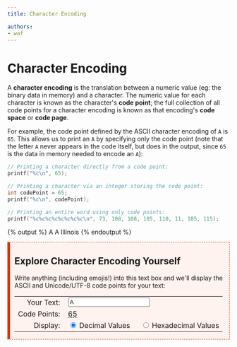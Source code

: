 ```yaml
---
title: Character Encoding

authors:
- waf
---
```


<link rel="stylesheet" href="https://cdnjs.cloudflare.com/ajax/libs/prism-themes/1.9.0/prism-a11y-dark.min.css" integrity="sha512-bd1K4DEquIavX49RSZHIE0Ye6RFOVlGLhtGow9KDbLYqOd/ufhshkP0GoJoVR1jqj7FmOffvVIKuq1tcXlN9ZA==" crossorigin="anonymous" referrerpolicy="no-referrer" />

# Character Encoding

A **character encoding** is the translation between a numeric value (eg: the binary data in memory) and a character.  The numeric value for each character is known as the character's **code point**; the full collection of all code points for a character encoding is known as that encoding's **code space** or **code page**.

For example, the code point defined by the ASCII character encoding of `A` is `65`.  This allows us to print an `A` by specifying only the code point (note that the letter `A` never appears in the code itself, but does in the output, since `65` is the data in memory needed to encode an `A`):

```c
// Printing a character directly from a code point:
printf("%c\n", 65);

// Printing a character via an integer storing the code point:
int codePoint = 65;
printf("%c\n", codePoint);

// Printing an entire word using only code points:
printf("%c%c%c%c%c%c%c%c\n", 73, 108, 108, 105, 110, 11, 105, 115);
```
{% output %}
A
A
Illinois
{% endoutput %}

<div style="background-color: hsla(13, 97%, 97%, 1); border: dashed 1px #DD3403; border-left: solid 6px #DD3403; padding-left: 10px;">

## Explore Character Encoding Yourself

<script>
let input_code_point_change = () => {
  let str = document.getElementById("input_code_point").value;
  let displayFormat = document.querySelector('input[name="input_code_point_display"]:checked').value;

  let result = "";
  for (let i = 0; i < str.length; i++) {
    let cp = str.codePointAt(i);
    if (cp >= 2048) { i++; }

    let c = String.fromCodePoint(cp);

    if (cp == 32) { c = "(SPACE)"; }
    if (cp > 128) { c += ` (UTF-8 code point U+${cp.toString(16).toUpperCase()})`; }

    if (displayFormat == "hex") {
      if (cp > 128) {
        cp = "U+" + cp.toString(16).toUpperCase();
      } else {
        cp = "0x" + cp.toString(16).toUpperCase();
      }
    }
    
    result += `<abbr title="${c}">${cp}</abbr> `;
  }

  document.getElementById("input_code_point_result").innerHTML = result;
  //document.getElementById("input_code_point_result_hex").innerHTML = result_hex;
};
</script>

Write anything (including emojis!) into this text box and we'll display the ASCII and Unicode/UTF-8 code points for your text:

<table>
  <tr>
    <td style="text-align: right; padding-right: 10px;"><label for="input_code_point">Your Text:</label></td>
    <td><input type="text" value="A" id="input_code_point" oninput="input_code_point_change();"></td>
  </tr>
  <tr>
    <td style="text-align: right; padding-right: 10px;">Code Points:</td>
    <td><span id="input_code_point_result"><abbr title="A">65</abbr> </span></td>
  </tr>
  <tr>
    <td style="text-align: right; padding-right: 10px;">Display:</td>
    <td>
      <input type="radio" name="input_code_point_display" id="input_code_point_dec" value="dec" checked onchange="input_code_point_change();"> <label for="input_code_point_dec" style="padding-right: 20px">Decimal Values</label>
      <input type="radio" name="input_code_point_display" id="input_code_point_hex" value="hex" onchange="input_code_point_change();"> <label for="input_code_point_hex">Hexadecimal Values</label>
    </td>
  </tr>
</table>

 </div>

 
<!--




## ASCII Encoding

The <abbr title="American Standard Code for Information Interchange">ASCII</abbr> character encoding was one of the earliest widely adopted character encodings (first published in 1963, and updated as recently as 2017).  The ASCII code page includes all of the keys found on a standard US keyboard along side 33 control characters to denote items like a new line (ASCII code point `10`), backspace (ASCII code point `8`), and NULL (ASCII code point `0`).

As the first widely adopted character encoding, the ASCII encoding has become the standard code page for all code points with the value 0 through 127 and allows for future encodings to retain backwards compatibility with ASCII.  For example, the Unicode UTF-8 encoding treats all characters from 0 through 127 as ASCII and encodes code points above 127 in a way that the most significant bit is always `1`, resulting in every non-ASCII byte having a single byte value of at least 128 (`1000 0000`).

The full code page for ASCII is reproduced below:

<style>
.se-ascii-table td div {
  margin-top: -5px; font-size: 11px;
}
</style>

<table class="table table-striped se-ascii-table" style="text-align: center; background-color: white; border: solid 1px #bbb;">
  <tr>
    <th></th>
    <th><code>0b_000</code></th>
    <th><code>0b_001</code></th>
    <th><code>0b_010</code></th>
    <th><code>0b_011</code></th>
    <th><code>0b_100</code></th>
    <th><code>0b_101</code></th>
    <th><code>0x_110</code></th>
    <th><code>0x_111</code></th>
  </tr>
  <tr>
    <td colspan="9">
      The first 32 code points (<code>0x00 - 0x1f</code>) are referred to as &quot;Control Characters&quot;.  They have no printable representation.  Instead, these characters used for text, program, and device control.
    </td>
  </tr>
  <tr>
    <th><code>0b0000_</code></th>
    <td><abbr title="0x00, NULL byte, \0">NUL</abbr><div>NULL character, <code>\0</code></div></td>
    <td><abbr title="0x01, Start of Heading">SOH</abbr></td>
    <td><abbr title="0x02, Start of Text">STX</abbr></td>
    <td><abbr title="0x03, End of Text">ETX</abbr></td>
    <td><abbr title="0x04, End of Transmission">EOT</abbr></td>
    <td><abbr title="0x05, Enquiry">ENQ</abbr></td>
    <td><abbr title="0x06, Acknowledgment">ACK</abbr></td>
    <td><abbr title="0x07, Bell, \b">BEL</abbr><div>Bell, <code>\a</code></div></td>
  </tr>
  <tr>
    <th><code>0b0001_</code></th>
    <td><abbr title="0x08, Back Space, \b">BS</abbr><div>Backspace, <code>\b</code></div></td>
    <td><abbr title="0x09, Horizontal Tab, \t">HT</abbr><div>Tab, <code>\t</code></div></td>
    <td><abbr title="0x0a, Line Feed, \n">LF</abbr><div>Line Feed, <code>\n</code></div></td>
    <td><abbr title="0x0b, Vertical Tab, \v">VT</abbr><div>Vertical Tab, <code>\v</code></td>
    <td><abbr title="0x0c, Form Feed, \f">FF</abbr><div>Form Feed, <code>\f</code></td>
    <td><abbr title="0x0d, Carriage Return, \r">CR</abbr><div>Carriage Return, <code>\r</code></td>
    <td><abbr title="0x0e, Shift Out">SO</abbr></td>
    <td><abbr title="0x0f, Shift In">SI</abbr></td>
  </tr>
</table>

-->